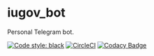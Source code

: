 # iugov_bot
Personal Telegram bot.

[![Code style: black](https://img.shields.io/badge/code%20style-black-000000.svg)](https://github.com/python/black)
[![CircleCI](https://circleci.com/gh/iugov/iugov_bot/tree/master.svg?style=svg&circle-token=5f272ff6552f5c6b23cea93b16790801ee5fefbe)](https://circleci.com/gh/iugov/iugov_bot/tree/master)
[![Codacy Badge](https://api.codacy.com/project/badge/Grade/6a2e4e371be445e7ab8b1d7bb83a2e0d)](https://www.codacy.com?utm_source=github.com&amp;utm_medium=referral&amp;utm_content=iugov/iugov_bot&amp;utm_campaign=Badge_Grade)